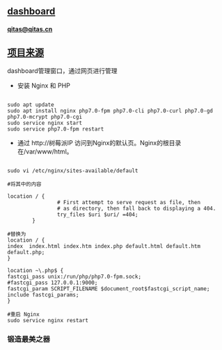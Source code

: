 ﻿## [dashboard](https://github.com/qitas/web4Pi) 

#### qitas@qitas.cn

## [项目来源](https://maker.quwj.com/project/10) 

dashboard管理窗口，通过网页进行管理

* 安装 Nginx 和 PHP

```

sudo apt update
sudo apt install nginx php7.0-fpm php7.0-cli php7.0-curl php7.0-gd php7.0-mcrypt php7.0-cgi
sudo service nginx start
sudo service php7.0-fpm restart

```

* 通过 http://树莓派IP  访问到Nginx的默认页。Nginx的根目录在/var/www/html。

```

sudo vi /etc/nginx/sites-available/default

#将其中的内容

location / {
                # First attempt to serve request as file, then
                # as directory, then fall back to displaying a 404.
                try_files $uri $uri/ =404;
        }

#替换为
location / {
index  index.html index.htm index.php default.html default.htm default.php;
}
 
location ~\.php$ {
fastcgi_pass unix:/run/php/php7.0-fpm.sock;
#fastcgi_pass 127.0.0.1:9000;
fastcgi_param SCRIPT_FILENAME $document_root$fastcgi_script_name;
include fastcgi_params;
}

#重启 Nginx 
sudo service nginx restart

```

### 锻造最美之器

